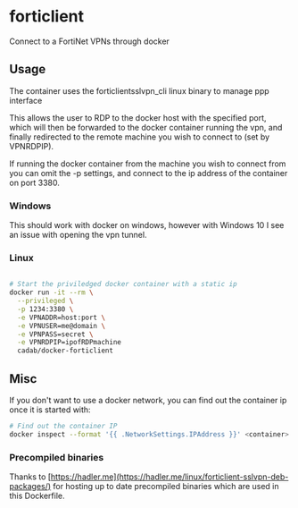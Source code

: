 # forticlient

Connect to a FortiNet VPNs through docker

## Usage

The container uses the forticlientsslvpn_cli linux binary to manage ppp interface

This allows the user to RDP to the docker host with the specified port, which will then be forwarded to the docker container running the vpn, and finally redirected to the remote machine you wish to connect to (set by VPNRDPIP).

If running the docker container from the machine you wish to connect from you can omit the -p settings, and connect to the ip address of the container on port 3380.

### Windows

This should work with docker on windows, however with Windows 10 I see an issue with opening the vpn tunnel.

### Linux

```bash

# Start the priviledged docker container with a static ip
docker run -it --rm \
  --privileged \
  -p 1234:3380 \
  -e VPNADDR=host:port \
  -e VPNUSER=me@domain \
  -e VPNPASS=secret \
  -e VPNRDPIP=ipofRDPmachine
  cadab/docker-forticlient

```

## Misc

If you don't want to use a docker network, you can find out the container ip once it is started with:
```bash
# Find out the container IP
docker inspect --format '{{ .NetworkSettings.IPAddress }}' <container>

```

### Precompiled binaries

Thanks to [https://hadler.me](https://hadler.me/linux/forticlient-sslvpn-deb-packages/) for hosting up to date precompiled binaries which are used in this Dockerfile.
